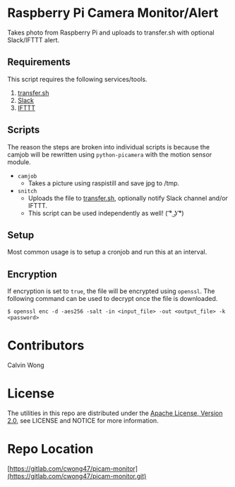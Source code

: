 # Raspberry Pi Camera Monitor/Alert
Takes photo from Raspberry Pi and uploads to transfer.sh with optional Slack/IFTTT alert.

## Requirements

This script requires the following services/tools.
1. [transfer.sh](https://transfer.sh/)
2. [Slack](https://slack.com/)
2. [IFTTT](https://ifttt.com/)

## Scripts

The reason the steps are broken into individual scripts is because the camjob will be rewritten
using `python-picamera` with the motion sensor module.

- `camjob`
    - Takes a picture using raspistill and save jpg to /tmp.
- `snitch`
    - Uploads the file to [transfer.sh](https://transfer.sh/), optionally notify Slack channel and/or IFTTT.
    - This script can be used independently as well! ( ͡° ͜ʖ ͡°)

## Setup

Most common usage is to setup a cronjob and run this at an interval.

## Encryption

If encryption is set to `true`, the file will be encrypted using `openssl`. The following command can be used to decrypt once the file is downloaded.

```
$ openssl enc -d -aes256 -salt -in <input_file> -out <output_file> -k <password>
```

# Contributors

Calvin Wong

# License

The utilities in this repo are distributed under the
[Apache License, Version 2.0](http://www.apache.org/licenses/LICENSE-2.0),
see LICENSE and NOTICE for more information.

# Repo Location

[https://gitlab.com/cwong47/picam-monitor](https://gitlab.com/cwong47/picam-monitor.git)
